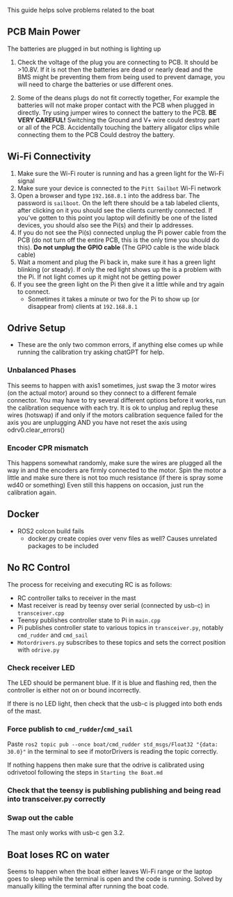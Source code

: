 This guide helps solve problems related to the boat

## PCB Main Power
The batteries are plugged in but nothing is lighting up
1. Check the voltage of the plug you are connecting to PCB. It should be >10.8V. If it is not then the batteries are dead or nearly dead and the BMS might be preventing them from being used to prevent damage, you will need to charge the batteries or use different ones. 

2. Some of the deans plugs do not fit correctly together, For example the batteries will not make proper contact with the PCB when plugged in directly. Try using jumper wires to connect the battery to the PCB. **BE VERY CAREFUL!** Switching the Ground and V+ wire could destroy part or all of the PCB. Accidentally touching the battery alligator clips while connecting them to the PCB Could destroy the battery. 

## Wi-Fi Connectivity
1. Make sure the Wi-Fi router is running and has a green light for the Wi-Fi signal
2. Make sure your device is connected to the `Pitt Sailbot` Wi-Fi network
3. Open a browser and type `192.168.8.1` into the address bar. The password is `sailboot`. On the left there should be a tab labeled clients, after clicking on it you should see the clients currently connected. If you've gotten to this point you laptop will definitly be one of the listed devices, you should also see the Pi(s) and their Ip addresses. 
4. If you do not see the Pi(s) connected unplug the Pi power cable from the PCB (do not turn off the entire PCB, this is the only time you should do this). **Do not unplug the GPIO cable** (The GPIO cable is the wide black cable)
5. Wait a moment and plug the Pi back in, make sure it has a green light blinking (or steady). If only the red light shows up the is a problem with the Pi. If not light comes up it might not be getting power
6. If you see the green light on the Pi then give it a little while and try again to connect. 
    - Sometimes it takes a minute or two for the Pi to show up (or disappear from) clients at `192.168.8.1`


## Odrive Setup
- These are the only two common errors, if anything else comes up while running the calibration try asking chatGPT for help. 

### Unbalanced Phases
This seems to happen with axis1 sometimes, just swap the 3 motor wires (on the actual motor) around so they connect to a different female connector. You may have to try several different options before it works, run the calibration sequence with each try. It is ok to unplug and replug these wires (hotswap) if and only if the motors calibration sequence failed for the axis you are unplugging AND you have not reset the axis using odrv0.clear_errors() 

### Encoder CPR mismatch
This happens somewhat randomly, make sure the wires are plugged all the way in and the encoders are firmly connected to the motor. Spin the motor a little and make sure there is not too much resistance (if there is spray some wd40 or something) Even still this happens on occasion, just run the calibration again. 


## Docker
- ROS2 colcon build fails
  - docker.py create copies over venv files as well? Causes unrelated packages to be included


## No RC Control
The process for receiving and executing RC is as follows:

- RC controller talks to receiver in the mast
- Mast receiver is read by teensy over serial (connected by usb-c) in `transceiver.cpp`
- Teensy publishes controller state to Pi in `main.cpp`
- Pi publishes controller state to various topics in `transceiver.py`, notably `cmd_rudder` and `cmd_sail`
- `Motordrivers.py` subscribes to these topics and sets the correct position with `odrive.py`

### Check receiver LED
The LED should be permanent blue. If it is blue and flashing red, then the controller is either not on or bound incorrectly.

If there is no LED light, then check that the usb-c is plugged into both ends of the mast.

### Force publish to `cmd_rudder`/`cmd_sail`
Paste `ros2 topic pub --once boat/cmd_rudder std_msgs/Float32 "{data: 30.0}"` in the terminal to see if motorDrivers is reading the topic correctly.

If nothing happens then make sure that the odrive is calibrated using odrivetool following the steps in `Starting the Boat.md`


### Check that the teensy is publishing publishing and being read into transceiver.py correctly


### Swap out the cable
The mast only works with usb-c gen 3.2.


## Boat loses RC on water
Seems to happen when the boat either leaves Wi-Fi range or the laptop goes to sleep while the terminal is open and the code is running. Solved by manually killing the terminal after running the boat code.